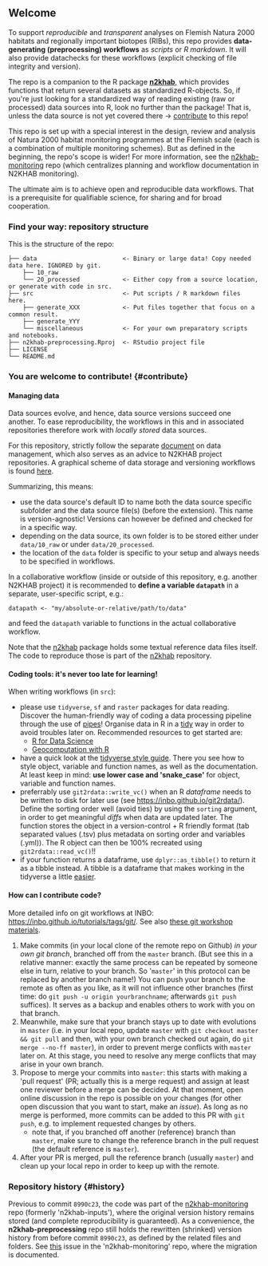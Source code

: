 ## Welcome

To support _reproducible_ and _transparent_ analyses on Flemish Natura 2000 habitats and regionally important biotopes (RIBs), this repo provides **data-generating (preprocessing) workflows** as _scripts_ or _R markdown_.
It will also provide datachecks for these workflows (explicit checking of file integrity and version).

The repo is a companion to the R package **[n2khab](https://github.com/inbo/n2khab)**, which provides functions that return several datasets as standardized R-objects.
So, if you're just looking for a standardized way of reading existing (raw or processed) data sources into R, look no further than the package!
That is, unless the data source is not yet covered there -> [contribute](#contribute) to this repo!

This repo is set up with a special interest in the design, review and analysis of Natura 2000 habitat monitoring programmes at the Flemish scale (each is a combination of multiple monitoring schemes).
But as defined in the beginning, the repo's scope is wider!
For more information, see the [n2khab-monitoring](https://github.com/inbo/n2khab-monitoring) repo (which centralizes planning and workflow documentation in N2KHAB monitoring).

The ultimate aim is to achieve open and reproducible data workflows. That is a prerequisite for qualifiable science, for sharing and for broad cooperation.



### Find your way: repository structure

This is the structure of the repo:

```
├── data                        <- Binary or large data! Copy needed data here. IGNORED by git.
    ├── 10_raw
    └── 20_processed            <- Either copy from a source location, or generate with code in src.
├── src                         <- Put scripts / R markdown files here.
    ├── generate_XXX            <- Put files together that focus on a common result.
    ├── generate_YYY
    └── miscellaneous           <- For your own preparatory scripts and notebooks.
├── n2khab-preprocessing.Rproj  <- RStudio project file
├── LICENSE
└── README.md
```

### You are welcome to contribute! {#contribute}

#### Managing data

Data sources evolve, and hence, data source versions succeed one another.
To ease reproducibility, the workflows in this and in associated repositories therefore work with _locally stored_ data sources.

For this repository, strictly follow the separate [document](https://github.com/inbo/n2khab-monitoring/blob/master/datamanagement.md) on data management, which also serves as an advice to N2KHAB project repositories.
A graphical scheme of data storage and versioning workflows is found [here](https://drive.google.com/open?id=1xZz9f9n8zSUxBJvW6WEFLyDK7Ya0u4iN).

Summarizing, this means:

- use the data source's default ID to name both the data source specific subfolder and the data source file(s) (before the extension).
This name is version-agnostic!
Versions can however be defined and checked for in a specific way.
- depending on the data source, its own folder is to be stored either under `data/10_raw` or under `data/20_processed`.
- the location of the `data` folder is specific to your setup and always needs to be specified in workflows.

In a collaborative workflow (inside or outside of this repository, e.g. another N2KHAB project) it is recommended to **define a variable `datapath`** in a separate, user-specific script, 
e.g.:

```
datapath <- "my/absolute-or-relative/path/to/data"
```

and feed the `datapath` variable to functions in the actual collaborative workflow.

Note that the [n2khab](https://github.com/inbo/n2khab) package holds some textual reference data files itself.
The code to reproduce those is part of the [n2khab](https://github.com/inbo/n2khab) repository.


#### Coding tools: it's never too late for learning!

When writing workflows (in `src`):

- please use `tidyverse`, `sf` and `raster` packages for data reading.
Discover the human-friendly way of coding a data processing pipeline through the use of [pipes](https://r4ds.had.co.nz/pipes.html)!
Organise data in R in a [tidy](https://r4ds.had.co.nz/tidy-data.html#tidy-data-1) way in order to avoid troubles later on.
Recommended resources to get started are:
    - [R for Data Science](https://r4ds.had.co.nz/)
    - [Geocomputation with R](https://geocompr.robinlovelace.net)
- have a quick look at the [tidyverse style guide](https://style.tidyverse.org/).
There you see how to style object, variable and function names, as well as the documentation.
At least keep in mind: **use lower case and 'snake_case'** for object, variable and function names.
- preferrably use `git2rdata::write_vc()` when an R _dataframe_ needs to be written to disk for later use (see <https://inbo.github.io/git2rdata/>).
Define the sorting order well (avoid ties) by using the `sorting` argument, in order to get meaningful _diffs_ when data are updated later.
The function stores the object in a version-control + R friendly format (tab separated values (.tsv) plus metadata on sorting order and variables (.yml)).
The R object can then be 100% recreated using `git2rdata::read_vc()`!!
- if your function returns a dataframe, use `dplyr::as_tibble()` to return it as a tibble instead.
A tibble is a dataframe that makes working in the tidyverse a little [easier](https://r4ds.had.co.nz/tibbles.html).


#### How can I contribute code?

More detailed info on git workflows at INBO: <https://inbo.github.io/tutorials/tags/git/>.
See also [these git workshop materials](https://inbo.github.io/git-course/index.html).

1. Make commits (in your local clone of the remote repo on Github) _in your own git branch_, branched off from the `master` branch.
(But see this in a relative manner: exactly the same process can be repeated by someone else in turn, relative to your branch.
So '`master`' in this protocol can be replaced by another branch name!)
You can push your branch to the remote as often as you like, as it will not influence other branches (first time: do `git push -u origin yourbranchname`; afterwards `git push` suffices). It serves as a backup and enables others to work with you on that branch.
1. Meanwhile, make sure that your branch stays up to date with evolutions in `master` (i.e. in your local repo, update `master` with `git checkout master && git pull` and then, with your own branch checked out again, do `git merge --no-ff master`), in order to prevent merge conflicts with `master` later on.
At this stage, you need to resolve any merge conflicts that may arise in your own branch.
1. Propose to merge your commits into `master`: this starts with making a 'pull request' (PR; actually this is a merge request) and assign at least one reviewer before a merge can be decided. At that moment, open online discussion in the repo is possible on your changes (for other open discussion that you want to start, make an _issue_). As long as no merge is performed, more commits can be added to this PR with `git push`, e.g. to implement requested changes by others.
    - note that, if you branched off another (reference) branch than `master`, make sure to change the reference branch in the pull request (the default reference is `master`).
1. After your PR is merged, pull the reference branch (usually `master`) and clean up your local repo in order to keep up with the remote.



### Repository history {#history}

Previous to commit `8990c23`, the code was part of the [n2khab-monitoring](https://github.com/inbo/n2khab-monitoring) repo (formerly 'n2khab-inputs'), where the original version history remains stored (and complete reproducibility is guaranteed).
As a convenience, the **n2khab-preprocessing** repo still holds the rewritten (shrinked) version history from before commit `8990c23`, as defined by the related files and folders.
See [this](https://github.com/inbo/n2khab-monitoring/issues/28) issue in the 'n2khab-monitoring' repo, where the migration is documented.


